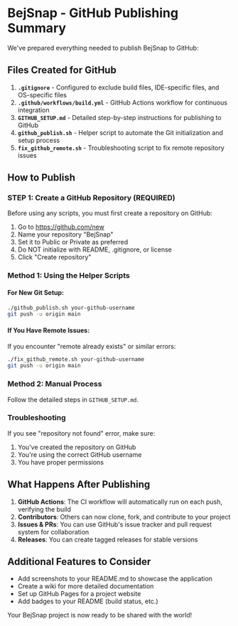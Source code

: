 # BejSnap - GitHub Publishing Summary

We've prepared everything needed to publish BejSnap to GitHub:

## Files Created for GitHub

1. **`.gitignore`** - Configured to exclude build files, IDE-specific files, and OS-specific files
2. **`.github/workflows/build.yml`** - GitHub Actions workflow for continuous integration
3. **`GITHUB_SETUP.md`** - Detailed step-by-step instructions for publishing to GitHub
4. **`github_publish.sh`** - Helper script to automate the Git initialization and setup process
5. **`fix_github_remote.sh`** - Troubleshooting script to fix remote repository issues

## How to Publish

### STEP 1: Create a GitHub Repository (REQUIRED)

Before using any scripts, you must first create a repository on GitHub:

1. Go to https://github.com/new
2. Name your repository "BejSnap"
3. Set it to Public or Private as preferred
4. Do NOT initialize with README, .gitignore, or license
5. Click "Create repository"

### Method 1: Using the Helper Scripts

#### For New Git Setup:
```bash
./github_publish.sh your-github-username
git push -u origin main
```

#### If You Have Remote Issues:
If you encounter "remote already exists" or similar errors:
```bash
./fix_github_remote.sh your-github-username
git push -u origin main
```

### Method 2: Manual Process

Follow the detailed steps in `GITHUB_SETUP.md`.

### Troubleshooting

If you see "repository not found" error, make sure:
1. You've created the repository on GitHub
2. You're using the correct GitHub username
3. You have proper permissions

## What Happens After Publishing

1. **GitHub Actions**: The CI workflow will automatically run on each push, verifying the build
2. **Contributors**: Others can now clone, fork, and contribute to your project
3. **Issues & PRs**: You can use GitHub's issue tracker and pull request system for collaboration
4. **Releases**: You can create tagged releases for stable versions

## Additional Features to Consider

- Add screenshots to your README.md to showcase the application
- Create a wiki for more detailed documentation
- Set up GitHub Pages for a project website
- Add badges to your README (build status, etc.)

Your BejSnap project is now ready to be shared with the world!
